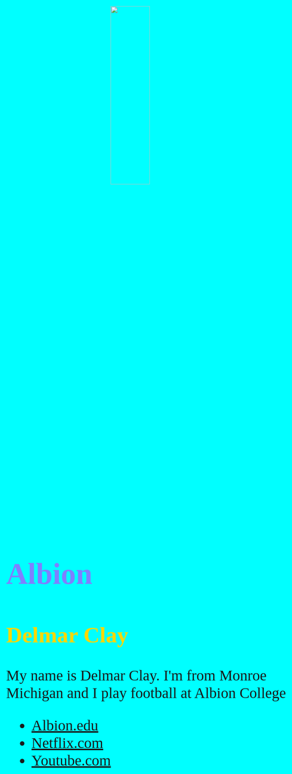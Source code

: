 <!doctype html>
<html lang="en">
<head>
<meta charset="utf-8">
<title>Delmar A. Clay</title>
    <img src="GoBrits.jfif">
    <style>
        body {
  background-color: aqua;
            font-family:'Tamgerine', serif;
            font-size: 40px;
        }
        h1 {color:rgb(127, 127, 255)}
        h2 {color:gold}
        img {display: block;
  margin: auto;
  width: 35%;}
    </style>
</head>
<body>
    <h1>Albion</h1>
    <h2>Delmar Clay</h2>
    <p>My name is Delmar Clay. I'm from Monroe Michigan and I play football at Albion College</p>
<ul><li><a href="https://www.albion.edu/">Albion.edu</a></li>
    <li><a href="https://www.netflix.com/">Netflix.com</a></li>
    <li><a href= "https://www.youtube.com/">Youtube.com</a></li>
    </ul>
</body>
</html>
